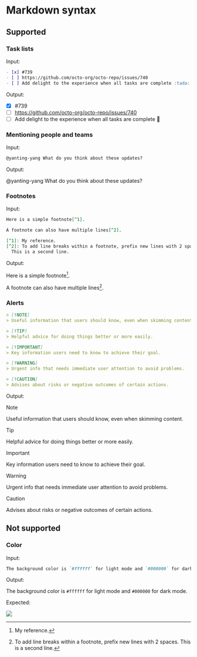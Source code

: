 # Markdown syntax

## Supported

### Task lists

Input:

```md
- [x] #739
- [ ] https://github.com/octo-org/octo-repo/issues/740
- [ ] Add delight to the experience when all tasks are complete :tada:
```

Output:

- [x] #739
- [ ] https://github.com/octo-org/octo-repo/issues/740
- [ ] Add delight to the experience when all tasks are complete :tada:

### Mentioning people and teams

Input:

```md
@yanting-yang What do you think about these updates?
```

Output:

@yanting-yang What do you think about these updates?

### Footnotes

Input:

```md
Here is a simple footnote[^1].

A footnote can also have multiple lines[^2].

[^1]: My reference.
[^2]: To add line breaks within a footnote, prefix new lines with 2 spaces.
  This is a second line.
```

Output:

Here is a simple footnote[^1].

A footnote can also have multiple lines[^2].

[^1]: My reference.
[^2]: To add line breaks within a footnote, prefix new lines with 2 spaces.
  This is a second line.

### Alerts

```md
> [!NOTE]
> Useful information that users should know, even when skimming content.

> [!TIP]
> Helpful advice for doing things better or more easily.

> [!IMPORTANT]
> Key information users need to know to achieve their goal.

> [!WARNING]
> Urgent info that needs immediate user attention to avoid problems.

> [!CAUTION]
> Advises about risks or negative outcomes of certain actions.
```

Output:

> [!NOTE]
> Useful information that users should know, even when skimming content.

> [!TIP]
> Helpful advice for doing things better or more easily.

> [!IMPORTANT]
> Key information users need to know to achieve their goal.

> [!WARNING]
> Urgent info that needs immediate user attention to avoid problems.

> [!CAUTION]
> Advises about risks or negative outcomes of certain actions.

## Not supported

### Color

Input:

```md
The background color is `#ffffff` for light mode and `#000000` for dark mode.
```

Output:

The background color is `#ffffff` for light mode and `#000000` for dark mode.

Expected:

![](https://docs.github.com/assets/cb-11643/mw-1440/images/help/writing/supported-color-models-rendered.webp)
